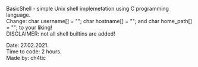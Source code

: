 BasicShell - simple Unix shell implemetation using C programming language.<br />
Change: char username[] = ""; char hostname[] = ""; and char home_path[] = ""; to your liking!<br />
DISCLAIMER: not all shell builtins are added!<br />

Date: 27.02.2021. <br />
Time to code: 2 hours. <br />
Made by: ch4tic 
